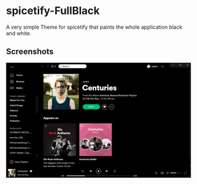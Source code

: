 # spicetify-FullBlack
A very simple Theme for spicetify that paints the whole application black and white.
## Screenshots
![Screenshot of Songpage](https://github.com/cyacedev/spicetify-FullBlack/blob/master/FullBlack%20Songpage.png)
